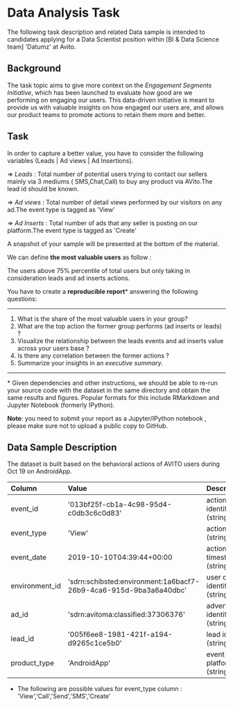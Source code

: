 # Data Analysis Task

The following task description and related Data sample is intended to candidates applying for a Data Scientist position within [BI & Data Science team] 'Datumz' at Avito.

## Background

The task topic aims to give more context on the *Engagement Segments Initiative*, which has been launched to evaluate how good are we performing on engaging our users.
This data-driven initiative is meant to provide us with valuable insights on how engaged our users are, and allows our product teams to promote actions to retain them more and better.


## Task

In order to capture a better value, you have to consider the following variables (Leads | Ad views | Ad Insertions).

=> *Leads* : Total number of potential users trying to contact our sellers mainly via 3 mediums ( SMS,Chat,Call) to buy any product via AVito.The lead id should be known.

=> *Ad views* : Total number of detail views performed by our visitors on any ad.The event type is tagged as 'View'

=> *Ad Inserts* : Total number of ads that any seller is posting on our platform.The event type is tagged as 'Create'

A snapshot of your sample will be presented at the bottom of the material. 


We can define **the most valuable users** as follow : 

The users above 75% percentile of total users but only taking in consideration leads and ad inserts actions. 

You have to create a **reproducible report**\* answering the following questions:

------------------------------------------------------------------------------------------------------------------------------

1. What is the share of the most valuable users in your group?
2. What are the top action the former group performs (ad inserts or leads) ?
3. Visualize the relationship between the leads events and ad inserts value across your users base ? 
4. Is there any correlation between the former actions ? 
5. Summarize your insights in an *executive summary*.
------------------------------------------------------------------------------------------------------------------------------
\* Given dependencies and other instructions, we should be able to re-run your source code with the dataset in the same directory and obtain the same results and figures. Popular formats for this include RMarkdown and Jupyter Notebook (formerly IPython).

**Note**:  you need to submit your report as a Jupyter/IPython notebook , please make sure not to upload a public copy to GitHub.

## Data Sample Description 

The dataset is built based on the behavioral actions of AVITO users during Oct 19 on AndroidApp. 

| Column          | Value   | Description                                                                       |
|:----------------|:--------|:----------------------------------------------------------------------------------|
|event_id | '013bf25f-cb1a-4c98-95d4-c0db3c6c0d83' | action identifier (string)|  
|event_type | 'View' | action type (string)|  
|event_date | 2019-10-10T04:39:44+00:00| action timestamp (string)| 
|environment_id | 'sdrn:schibsted:environment:1a6bacf7-26b9-4ca6-915d-9ba3a6a40dbc'| user device identifier (string)|
|ad_id | 'sdrn:avitoma:classified:37306376'| advertisement identifier (string)|
|lead_id | '005f6ee8-1981-421f-a194-d9265c1ce5b0'| lead identifier (string)|
|product_type | 'AndroidApp'| event platform (string)|



* The following are possible values for event_type column : 'View','Call','Send','SMS','Create'





